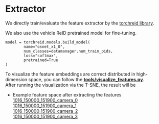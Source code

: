 # Extractor

We directly train/evaluate the feature extractor by the [torchreid library](https://pypi.org/project/torchreid/).  

We also use the vehicle ReID pretrained model for fine-tuning.
```commandline
model = torchreid.models.build_model(
        name="osnet_x1_0",
        num_classes=datamanager.num_train_pids,
        loss="softmax",
        pretrained=True
)
```


To visualize the feature embeddings are correct distributed in high-dimension space, you can follow the [**tools/visualize_features.py**](tools/visualize_features.py).  
After running the visualization via the T-SNE, the result will be  

- Example feature space after extracting the features  
  [1016_150000_151900_camera_0](feature_space_examples/1016_150000_151900_camera_0.html)  
  [1016_150000_151900_camera_1](feature_space_examples/1016_150000_151900_camera_1.html)  
  [1016_150000_151900_camera_2](feature_space_examples/1016_150000_151900_camera_2.html)  
  [1016_150000_151900_camera_3](feature_space_examples/1016_150000_151900_camera_3.html)
   


